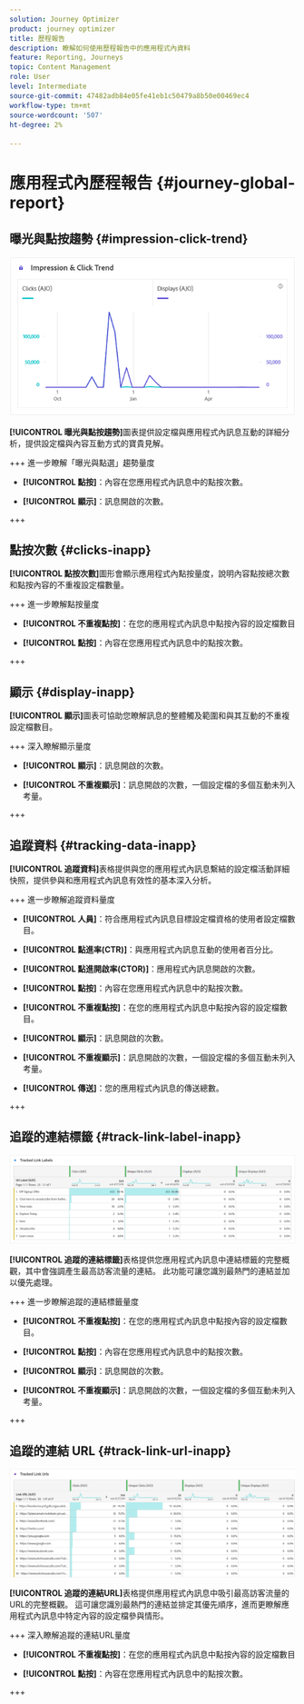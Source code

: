 ```yaml
---
solution: Journey Optimizer
product: journey optimizer
title: 歷程報告
description: 瞭解如何使用歷程報告中的應用程式內資料
feature: Reporting, Journeys
topic: Content Management
role: User
level: Intermediate
source-git-commit: 47482adb84e05fe41eb1c50479a8b50e00469ec4
workflow-type: tm+mt
source-wordcount: '507'
ht-degree: 2%

---
```


# 應用程式內歷程報告 {#journey-global-report}

## 曝光與點按趨勢 {#impression-click-trend}

![](assets/cja-inapp-impressions-click.png)

**[!UICONTROL 曝光與點按趨勢]**&#x200B;圖表提供設定檔與應用程式內訊息互動的詳細分析，提供設定檔與內容互動方式的寶貴見解。

+++ 進一步瞭解「曝光與點選」趨勢量度

* **[!UICONTROL 點按]**：內容在您應用程式內訊息中的點按次數。

* **[!UICONTROL 顯示]**：訊息開啟的次數。

+++

## 點按次數 {#clicks-inapp}

**[!UICONTROL 點按次數]**&#x200B;圖形會顯示應用程式內點按量度，說明內容點按總次數和點按內容的不重複設定檔數量。

+++ 進一步瞭解點按量度

* **[!UICONTROL 不重複點按]**：在您的應用程式內訊息中點按內容的設定檔數目

* **[!UICONTROL 點按]**：內容在您應用程式內訊息中的點按次數。

+++

## 顯示 {#display-inapp}

**[!UICONTROL 顯示]**&#x200B;圖表可協助您瞭解訊息的整體觸及範圍和與其互動的不重複設定檔數目。

+++ 深入瞭解顯示量度

* **[!UICONTROL 顯示]**：訊息開啟的次數。

* **[!UICONTROL 不重複顯示]**：訊息開啟的次數，一個設定檔的多個互動未列入考量。

+++

## 追蹤資料 {#tracking-data-inapp}

**[!UICONTROL 追蹤資料]**&#x200B;表格提供與您的應用程式內訊息繫結的設定檔活動詳細快照，提供參與和應用程式內訊息有效性的基本深入分析。

+++ 進一步瞭解追蹤資料量度

* **[!UICONTROL 人員]**：符合應用程式內訊息目標設定檔資格的使用者設定檔數目。

* **[!UICONTROL 點進率(CTR)]**：與應用程式內訊息互動的使用者百分比。

* **[!UICONTROL 點進開啟率(CTOR)]**：應用程式內訊息開啟的次數。

* **[!UICONTROL 點按]**：內容在您應用程式內訊息中的點按次數。

* **[!UICONTROL 不重複點按]**：在您的應用程式內訊息中點按內容的設定檔數目。

* **[!UICONTROL 顯示]**：訊息開啟的次數。

* **[!UICONTROL 不重複顯示]**：訊息開啟的次數，一個設定檔的多個互動未列入考量。

* **[!UICONTROL 傳送]**：您的應用程式內訊息的傳送總數。

<!--
* **[!UICONTROL Inbound triggered]**: 

* **[!UICONTROL Inbound dismisses]**: 
-->
+++

## 追蹤的連結標籤 {#track-link-label-inapp}

![](assets/cja-inapp-tracked-link-labels.png)

**[!UICONTROL 追蹤的連結標籤]**&#x200B;表格提供您應用程式內訊息中連結標籤的完整概觀，其中會強調產生最高訪客流量的連結。 此功能可讓您識別最熱門的連結並加以優先處理。

+++ 進一步瞭解追蹤的連結標籤量度

* **[!UICONTROL 不重複點按]**：在您的應用程式內訊息中點按內容的設定檔數目。

* **[!UICONTROL 點按]**：內容在您應用程式內訊息中的點按次數。

* **[!UICONTROL 顯示]**：訊息開啟的次數。

* **[!UICONTROL 不重複顯示]**：訊息開啟的次數，一個設定檔的多個互動未列入考量。

+++

## 追蹤的連結 URL {#track-link-url-inapp}

![](assets/cja-inapp-tracked-link-urls.png)

**[!UICONTROL 追蹤的連結URL]**&#x200B;表格提供應用程式內訊息中吸引最高訪客流量的URL的完整概觀。 這可讓您識別最熱門的連結並排定其優先順序，進而更瞭解應用程式內訊息中特定內容的設定檔參與情形。

+++ 深入瞭解追蹤的連結URL量度

* **[!UICONTROL 不重複點按]**：在您的應用程式內訊息中點按內容的設定檔數目

* **[!UICONTROL 點按]**：內容在您應用程式內訊息中的點按次數。

+++
